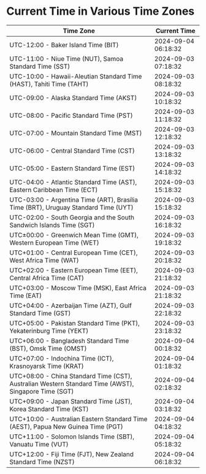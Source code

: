 # Current Time in Various Time Zones

| Time Zone | Current Time |
|-----------|--------------|
| UTC-12:00 - Baker Island Time (BIT) | 2024-09-04 06:18:32 |
| UTC-11:00 - Niue Time (NUT), Samoa Standard Time (SST) | 2024-09-03 07:18:32 |
| UTC-10:00 - Hawaii-Aleutian Standard Time (HAST), Tahiti Time (TAHT) | 2024-09-03 08:18:32 |
| UTC-09:00 - Alaska Standard Time (AKST) | 2024-09-03 10:18:32 |
| UTC-08:00 - Pacific Standard Time (PST) | 2024-09-03 11:18:32 |
| UTC-07:00 - Mountain Standard Time (MST) | 2024-09-03 12:18:32 |
| UTC-06:00 - Central Standard Time (CST) | 2024-09-03 13:18:32 |
| UTC-05:00 - Eastern Standard Time (EST) | 2024-09-03 14:18:32 |
| UTC-04:00 - Atlantic Standard Time (AST), Eastern Caribbean Time (ECT) | 2024-09-03 15:18:32 |
| UTC-03:00 - Argentina Time (ART), Brasília Time (BRT), Uruguay Standard Time (UYT) | 2024-09-03 15:18:32 |
| UTC-02:00 - South Georgia and the South Sandwich Islands Time (SGT) | 2024-09-03 16:18:32 |
| UTC±00:00 - Greenwich Mean Time (GMT), Western European Time (WET) | 2024-09-03 19:18:32 |
| UTC+01:00 - Central European Time (CET), West Africa Time (WAT) | 2024-09-03 20:18:32 |
| UTC+02:00 - Eastern European Time (EET), Central Africa Time (CAT) | 2024-09-03 21:18:32 |
| UTC+03:00 - Moscow Time (MSK), East Africa Time (EAT) | 2024-09-03 21:18:32 |
| UTC+04:00 - Azerbaijan Time (AZT), Gulf Standard Time (GST) | 2024-09-03 22:18:32 |
| UTC+05:00 - Pakistan Standard Time (PKT), Yekaterinburg Time (YEKT) | 2024-09-03 23:18:32 |
| UTC+06:00 - Bangladesh Standard Time (BST), Omsk Time (OMST) | 2024-09-04 00:18:32 |
| UTC+07:00 - Indochina Time (ICT), Krasnoyarsk Time (KRAT) | 2024-09-04 01:18:32 |
| UTC+08:00 - China Standard Time (CST), Australian Western Standard Time (AWST), Singapore Time (SGT) | 2024-09-04 02:18:32 |
| UTC+09:00 - Japan Standard Time (JST), Korea Standard Time (KST) | 2024-09-04 03:18:32 |
| UTC+10:00 - Australian Eastern Standard Time (AEST), Papua New Guinea Time (PGT) | 2024-09-04 04:18:32 |
| UTC+11:00 - Solomon Islands Time (SBT), Vanuatu Time (VUT) | 2024-09-04 05:18:32 |
| UTC+12:00 - Fiji Time (FJT), New Zealand Standard Time (NZST) | 2024-09-04 06:18:32 |
